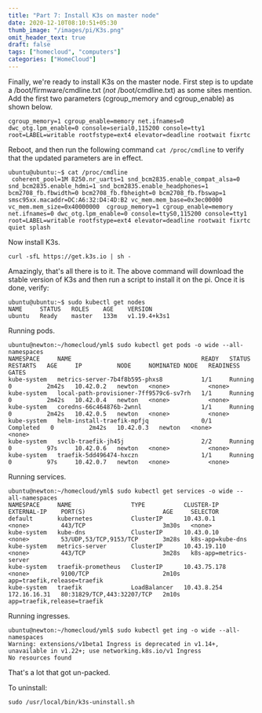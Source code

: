 ```yaml
---
title: "Part 7: Install K3s on master node"
date: 2020-12-10T08:10:51+05:30
thumb_image: "/images/pi/K3s.png"
omit_header_text: true
draft: false
tags: ["homecloud", "computers"]
categories: ["HomeCloud"]
---
```


Finally, we're ready to install K3s on the master node. First step is to update a /boot/firmware/cmdline.txt (*not* /boot/cmdline.txt) as some sites mention. Add the first two parameters (cgroup_memory and cgroup_enable) as shown below.

```
cgroup_memory=1 cgroup_enable=memory net.ifnames=0 dwc_otg.lpm_enable=0 console=serial0,115200 console=tty1 root=LABEL=writable rootfstype=ext4 elevator=deadline rootwait fixrtc
```

Reboot, and then run the following command `cat /proc/cmdline` to verify that the updated parameters are in effect.

```
ubuntu@ubuntu:~$ cat /proc/cmdline 
 coherent_pool=1M 8250.nr_uarts=1 snd_bcm2835.enable_compat_alsa=0 snd_bcm2835.enable_hdmi=1 snd_bcm2835.enable_headphones=1 bcm2708_fb.fbwidth=0 bcm2708_fb.fbheight=0 bcm2708_fb.fbswap=1 smsc95xx.macaddr=DC:A6:32:D4:4D:B2 vc_mem.mem_base=0x3ec00000 vc_mem.mem_size=0x40000000  cgroup_memory=1 cgroup_enable=memory net.ifnames=0 dwc_otg.lpm_enable=0 console=ttyS0,115200 console=tty1 root=LABEL=writable rootfstype=ext4 elevator=deadline rootwait fixrtc quiet splash
```

Now install K3s. 

```
curl -sfL https://get.k3s.io | sh -
```

Amazingly, that's all there is to it. The above command will download the stable version of K3s and then run a script to install it on the pi. Once it is done, verify:

```
ubuntu@ubuntu:~$ sudo kubectl get nodes
NAME     STATUS   ROLES    AGE    VERSION
ubuntu   Ready    master   133m   v1.19.4+k3s1
```

Running pods. 

```
ubuntu@newton:~/homecloud/yml$ sudo kubectl get pods -o wide --all-namespaces
NAMESPACE     NAME                                     READY   STATUS      RESTARTS   AGE     IP          NODE     NOMINATED NODE   READINESS GATES
kube-system   metrics-server-7b4f8b595-phxs8           1/1     Running     0          2m42s   10.42.0.2   newton   <none>           <none>
kube-system   local-path-provisioner-7ff9579c6-sv7rh   1/1     Running     0          2m42s   10.42.0.4   newton   <none>           <none>
kube-system   coredns-66c464876b-2wnnl                 1/1     Running     0          2m42s   10.42.0.5   newton   <none>           <none>
kube-system   helm-install-traefik-mpfjq               0/1     Completed   0          2m42s   10.42.0.3   newton   <none>           <none>
kube-system   svclb-traefik-jh45j                      2/2     Running     0          97s     10.42.0.6   newton   <none>           <none>
kube-system   traefik-5dd496474-hxczn                  1/1     Running     0          97s     10.42.0.7   newton   <none>           <none>
```

Running services.

```
ubuntu@newton:~/homecloud/yml$ sudo kubectl get services -o wide --all-namespaces
NAMESPACE     NAME                 TYPE           CLUSTER-IP     EXTERNAL-IP    PORT(S)                      AGE     SELECTOR
default       kubernetes           ClusterIP      10.43.0.1      <none>         443/TCP                      3m30s   <none>
kube-system   kube-dns             ClusterIP      10.43.0.10     <none>         53/UDP,53/TCP,9153/TCP       3m28s   k8s-app=kube-dns
kube-system   metrics-server       ClusterIP      10.43.19.110   <none>         443/TCP                      3m28s   k8s-app=metrics-server
kube-system   traefik-prometheus   ClusterIP      10.43.75.178   <none>         9100/TCP                     2m10s   app=traefik,release=traefik
kube-system   traefik              LoadBalancer   10.43.8.254    172.16.16.31   80:31829/TCP,443:32207/TCP   2m10s   app=traefik,release=traefik
```

Running ingresses. 

```
ubuntu@newton:~/homecloud/yml$ sudo kubectl get ing -o wide --all-namespaces
Warning: extensions/v1beta1 Ingress is deprecated in v1.14+, unavailable in v1.22+; use networking.k8s.io/v1 Ingress
No resources found
```

That's a lot that got un-packed. 

To uninstall:

```
sudo /usr/local/bin/k3s-uninstall.sh
```
